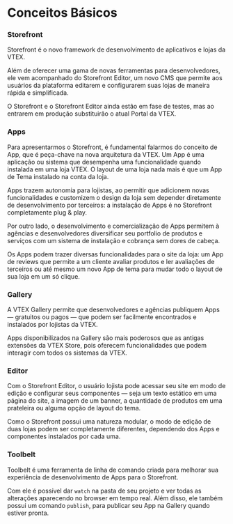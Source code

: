 # Conceitos Básicos

### Storefront

Storefront é o novo framework de desenvolvimento de aplicativos e lojas da VTEX.

Além de oferecer uma gama de novas ferramentas para desenvolvedores, ele vem acompanhado do Storefront Editor, um novo CMS que permite aos usuários da plataforma editarem e configurarem suas lojas de maneira rápida e simplificada.

O Storefront e o Storefront Editor ainda estão em fase de testes, mas ao entrarem em produção substituirão o atual Portal da VTEX.

### Apps

Para apresentarmos o Storefront, é fundamental falarmos do conceito de App, que é peça-chave na nova arquitetura da VTEX. Um App é uma aplicação ou sistema que desempenha uma funcionalidade quando instalada em uma loja VTEX. O layout de uma loja nada mais é que um App de Tema instalado na conta da loja.

Apps trazem autonomia para lojistas, ao permitir que adicionem novas funcionalidades e customizem o design da loja sem depender diretamente de desenvolvimento por terceiros: a instalação de Apps é no Storefront completamente plug & play.

Por outro lado, o desenvolvimento e comercialização de Apps permitem à agências e desenvolvedores diversificar seu portfolio de produtos e serviços com um sistema de instalação e cobrança sem dores de cabeça.

Os Apps podem trazer diversas funcionalidades para o site da loja: um App de reviews que permite a um cliente avaliar produtos e ler avaliações de terceiros ou até mesmo um novo App de tema para mudar todo o layout de sua loja em um só clique.

### Gallery

A VTEX Gallery permite que desenvolvedores e agências publiquem Apps — gratuitos ou pagos — que podem ser facilmente encontrados e instalados por lojistas da VTEX.

Apps disponibilizados na Gallery são mais poderosos que as antigas extensões da VTEX Store, pois oferecem funcionalidades que podem interagir com todos os sistemas da VTEX.

### Editor

Com o Storefront Editor, o usuário lojista pode acessar seu site em modo de edição e configurar seus componentes — seja um texto estático em uma página do site, a imagem de um banner, a quantidade de produtos em uma prateleira ou alguma opção de layout do tema.

Como o Storefront possui uma natureza modular, o modo de edição de duas lojas podem ser completamente diferentes, dependendo dos Apps e componentes instalados por cada uma.

### Toolbelt

Toolbelt é uma ferramenta de linha de comando criada para melhorar sua experiência de desenvolvimento de Apps para o Storefront.

Com ele é possível dar `watch` na pasta de seu projeto e ver todas as alterações aparecendo no browser em tempo real. Além disso, ele também possui um comando `publish`, para publicar seu App na Gallery quando estiver pronta.
